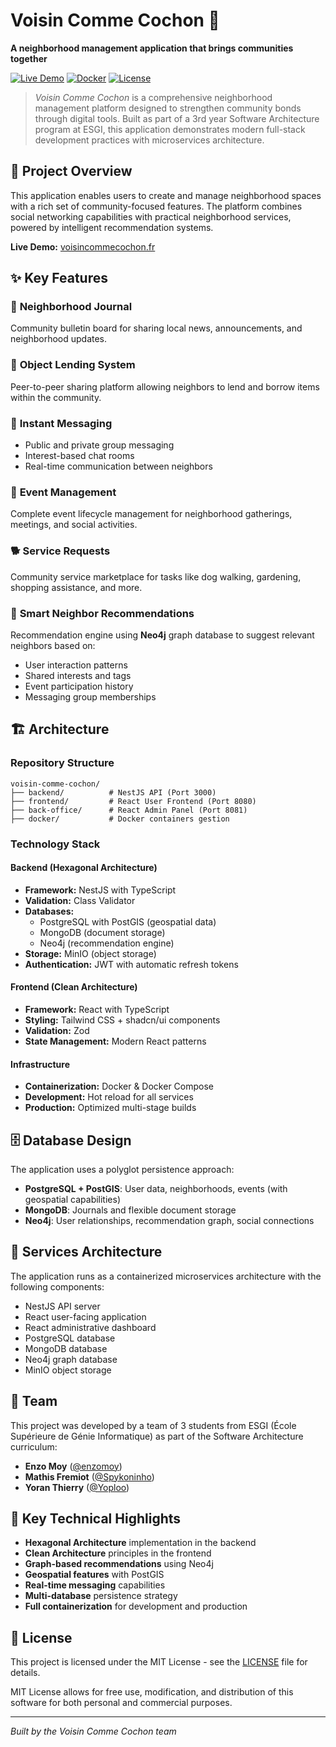# Voisin Comme Cochon 🐷

**A neighborhood management application that brings communities together**

[![Live Demo](https://img.shields.io/badge/Demo-Live-brightgreen)](https://voisincommecochon.fr)
[![Docker](https://img.shields.io/badge/Docker-Containerized-blue)](https://www.docker.com/)
[![License](https://img.shields.io/badge/License-MIT-yellow)](LICENSE)

> *Voisin Comme Cochon* is a comprehensive neighborhood management platform designed to strengthen community bonds
> through digital tools. Built as part of a 3rd year Software Architecture program at ESGI, this application
> demonstrates
> modern full-stack development practices with microservices architecture.

## 🎯 Project Overview

This application enables users to create and manage neighborhood spaces with a rich set of community-focused features.
The platform combines social networking capabilities with practical neighborhood services, powered by intelligent
recommendation systems.

**Live Demo:** [voisincommecochon.fr](https://voisincommecochon.fr)

## ✨ Key Features

### 📰 **Neighborhood Journal**

Community bulletin board for sharing local news, announcements, and neighborhood updates.

### 🔄 **Object Lending System**

Peer-to-peer sharing platform allowing neighbors to lend and borrow items within the community.

### 💬 **Instant Messaging**

- Public and private group messaging
- Interest-based chat rooms
- Real-time communication between neighbors

### 🎉 **Event Management**

Complete event lifecycle management for neighborhood gatherings, meetings, and social activities.

### 🐕 **Service Requests**

Community service marketplace for tasks like dog walking, gardening, shopping assistance, and more.

### 🤝 **Smart Neighbor Recommendations**

Recommendation engine using **Neo4j** graph database to suggest relevant neighbors based on:

- User interaction patterns
- Shared interests and tags
- Event participation history
- Messaging group memberships

## 🏗️ Architecture

### Repository Structure

```
voisin-comme-cochon/
├── backend/          # NestJS API (Port 3000)
├── frontend/         # React User Frontend (Port 8080)
├── back-office/      # React Admin Panel (Port 8081)
├── docker/           # Docker containers gestion
```

### Technology Stack

#### **Backend** (Hexagonal Architecture)

- **Framework:** NestJS with TypeScript
- **Validation:** Class Validator
- **Databases:**
    - PostgreSQL with PostGIS (geospatial data)
    - MongoDB (document storage)
    - Neo4j (recommendation engine)
- **Storage:** MinIO (object storage)
- **Authentication:** JWT with automatic refresh tokens

#### **Frontend** (Clean Architecture)

- **Framework:** React with TypeScript
- **Styling:** Tailwind CSS + shadcn/ui components
- **Validation:** Zod
- **State Management:** Modern React patterns

#### **Infrastructure**

- **Containerization:** Docker & Docker Compose
- **Development:** Hot reload for all services
- **Production:** Optimized multi-stage builds

## 🗄️ Database Design

The application uses a polyglot persistence approach:

- **PostgreSQL + PostGIS**: User data, neighborhoods, events (with geospatial capabilities)
- **MongoDB**: Journals and flexible document storage
- **Neo4j**: User relationships, recommendation graph, social connections

## 🏢 Services Architecture

The application runs as a containerized microservices architecture with the following components:

- NestJS API server
- React user-facing application
- React administrative dashboard
- PostgreSQL database
- MongoDB database
- Neo4j graph database
- MinIO object storage

## 👥 Team

This project was developed by a team of 3 students from ESGI (École Supérieure de Génie Informatique) as part of the
Software Architecture curriculum:

- **Enzo Moy** ([@enzomoy](https://github.com/enzomoy))
- **Mathis Fremiot** ([@Spykoninho](https://github.com/Spykoninho))
- **Yoran Thierry** ([@Yoploo](https://github.com/Yoploo))

## 🌟 Key Technical Highlights

- **Hexagonal Architecture** implementation in the backend
- **Clean Architecture** principles in the frontend
- **Graph-based recommendations** using Neo4j
- **Geospatial features** with PostGIS
- **Real-time messaging** capabilities
- **Multi-database** persistence strategy
- **Full containerization** for development and production

## 📝 License

This project is licensed under the MIT License - see the [LICENSE](LICENSE) file for details.

MIT License allows for free use, modification, and distribution of this software for both personal and commercial
purposes.

---

*Built by the Voisin Comme Cochon team*
